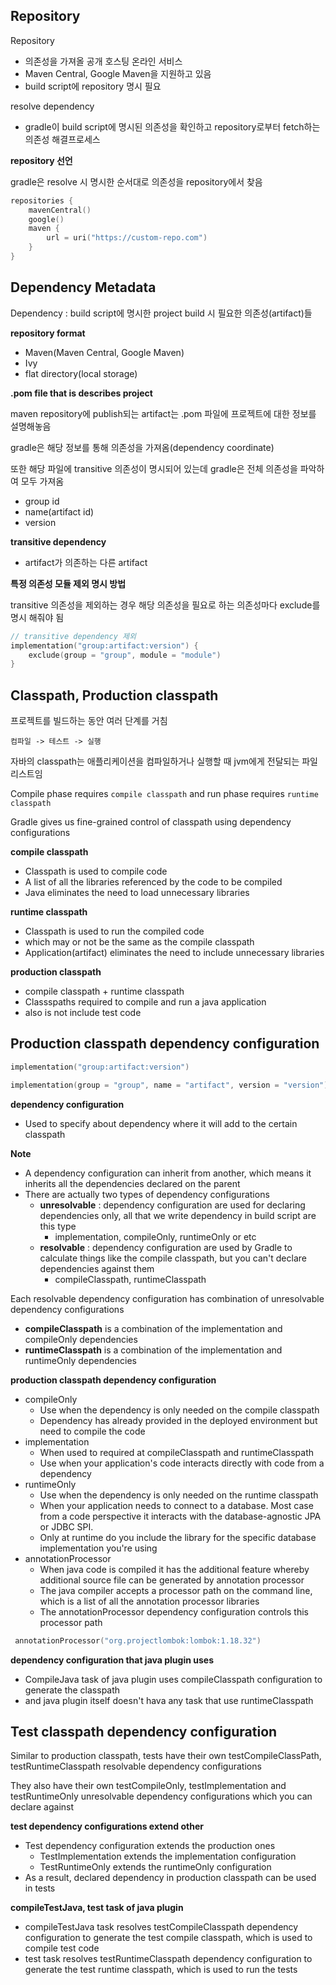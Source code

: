 ## Repository

Repository
- 의존성을 가져올 공개 호스팅 온라인 서비스
- Maven Central, Google Maven을 지원하고 있음
- build script에 repository 명시 필요

resolve dependency
- gradle이 build script에 명시된 의존성을 확인하고 repository로부터 fetch하는 의존성 해결프로세스

**repository 선언**

gradle은 resolve 시 명시한 순서대로 의존성을 repository에서 찾음 

```kotlin
repositories {
    mavenCentral()
    google()
    maven {
        url = uri("https://custom-repo.com")
    }
}
```
## Dependency Metadata

Dependency : build script에 명시한 project build 시 필요한 의존성(artifact)들

**repository format**
- Maven(Maven Central, Google Maven)
- Ivy
- flat directory(local storage)

**.pom file that is describes project** 

maven repository에 publish되는 artifact는 .pom 파일에 프로젝트에 대한 정보를 설명해놓음

gradle은 해당 정보를 통해 의존성을 가져옴(dependency coordinate)

또한 해당 파일에 transitive 의존성이 명시되어 있는데 gradle은 전체 의존성을 파악하여 모두 가져옴

- group id
- name(artifact id)
- version

**transitive dependency**
- artifact가 의존하는 다른 artifact

**특정 의존성 모듈 제외 명시 방법**

transitive 의존성을 제외하는 경우 해당 의존성을 필요로 하는 의존성마다 exclude를 명시 해줘야 됨

```kotlin
// transitive dependency 제외
implementation("group:artifact:version") {
    exclude(group = "group", module = "module")
}
```

## Classpath, Production classpath

프로젝트를 빌드하는 동안 여러 단계를 거침

`컴파일 -> 테스트 -> 실행`

자바의 classpath는 애플리케이션을 컴파일하거나 실행할 때 jvm에게 전달되는 파일 리스트임

Compile phase requires `compile classpath` and run phase requires `runtime classpath`

Gradle gives us fine-grained control of classpath using dependency configurations

**compile classpath**
- Classpath is used to compile code
- A list of all the libraries referenced by the code to be compiled
- Java eliminates the need to load unnecessary libraries

**runtime classpath**
- Classpath is used to run the compiled code
- which may or not be the same as the compile classpath
- Application(artifact) eliminates the need to include unnecessary libraries

**production classpath**
- compile classpath + runtime classpath
- Classspaths required to compile and run a java application
- also is not include test code

## Production classpath dependency configuration

```kotlin
implementation("group:artifact:version")

implementation(group = "group", name = "artifact", version = "version")
```

**dependency configuration**
- Used to specify about dependency where it will add to the certain classpath  

**Note**
- A dependency configuration can inherit from another, which means it inherits all the dependencies declared on the parent
- There are actually two types of dependency configurations
    - **unresolvable** : dependency configuration are used for declaring dependencies only, all that we write dependency in build script are this type
      - implementation, compileOnly, runtimeOnly or etc
    - **resolvable** : dependency configuration are used by Gradle to calculate things like the compile classpath, but you can't declare dependencies against them
      - compileClasspath, runtimeClasspath

Each resolvable dependency configuration has combination of unresolvable dependency configurations
- **compileClasspath** is a combination of the implementation and compileOnly dependencies
- **runtimeClasspath** is a combination of the implementation and runtimeOnly dependencies

**production classpath dependency configuration**
- compileOnly
  - Use when the dependency is only needed on the compile classpath
  - Dependency has already provided in the deployed environment but need to compile the code 
- implementation
  - When used to required at compileClasspath and runtimeClasspath 
  - Use when your application's code interacts directly with code from a dependency 
- runtimeOnly
  - Use when the dependency is only needed on the runtime classpath
  - When your application needs to connect to a database. Most case from a code perspective it interacts with the database-agnostic JPA or JDBC SPI. 
  - Only at runtime do you include the library for the specific database implementation you're using
- annotationProcessor
  - When java code is compiled it has the additional feature whereby additional source file can be generated by annotation processor
  - The java compiler accepts a processor path on the command line, which is a list of all the annotation processor libraries
  - The annotationProcessor dependency configuration controls this processor path

```kotlin
 annotationProcessor("org.projectlombok:lombok:1.18.32")
```

**dependency configuration that java plugin uses**
- CompileJava task of java plugin uses compileClasspath configuration to generate the classpath
- and java plugin itself doesn't hava any task that use runtimeClasspath

## Test classpath dependency configuration

Similar to production classpath, tests have their own testCompileClassPath, testRuntimeClasspath resolvable dependency configurations

They also have their own testCompileOnly, testImplementation and testRuntimeOnly unresolvable dependency configurations which you can declare against

**test dependency configurations extend other**
- Test dependency configuration extends the production ones 
  - TestImplementation extends the implementation configuration
  - TestRuntimeOnly extends the runtimeOnly configuration
- As a result, declared dependency in production classpath can be used in tests

**compileTestJava, test task of java plugin**
- compileTestJava task resolves testCompileClasspath dependency configuration to generate the test compile classpath, which is used to compile test code
- test task resolves testRuntimeClasspath dependency configuration to generate the test runtime classpath, which is used to run the tests 

